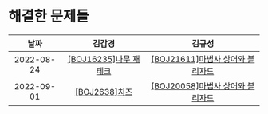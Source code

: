 # 해결한 문제들
| 날짜 | 김갑경 | 김규성 | 
|:---------------:|:---------------:|:---------------:|
| 2022-08-24 | [[BOJ16235]나무 재테크](https://www.acmicpc.net/problem/16235) | [[BOJ21611]마법사 상어와 블리자드](https://www.acmicpc.net/problem/21611) |
| 2022-09-01 | [[BOJ2638]치즈](https://www.acmicpc.net/problem/2638) | [[BOJ20058]마법사 상어와 블리자드](https://www.acmicpc.net/problem/20058) |
